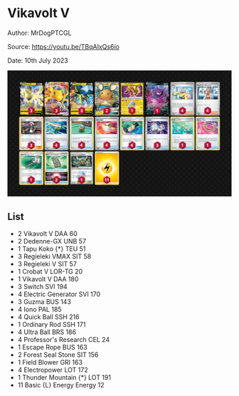 # Vikavolt V

Author: MrDogPTCGL

Source: <https://youtu.be/TBqAIxQs6io>

Date: 10th July 2023

![decklist](../../images/PAL/Vikavolt%20V/2-%20Vikavolt%20V.png)

## List

* 2 Vikavolt V DAA 60
* 2 Dedenne-GX UNB 57
* 1 Tapu Koko {*} TEU 51
* 3 Regieleki VMAX SIT 58
* 3 Regieleki V SIT 57
* 1 Crobat V LOR-TG 20
* 1 Vikavolt V DAA 180
* 3 Switch SVI 194
* 4 Electric Generator SVI 170
* 3 Guzma BUS 143
* 4 Iono PAL 185
* 4 Quick Ball SSH 216
* 1 Ordinary Rod SSH 171
* 4 Ultra Ball BRS 186
* 4 Professor's Research CEL 24
* 1 Escape Rope BUS 163
* 2 Forest Seal Stone SIT 156
* 1 Field Blower GRI 163
* 4 Electropower LOT 172
* 1 Thunder Mountain {*} LOT 191
* 11 Basic {L} Energy Energy 12
